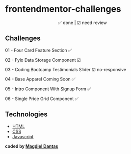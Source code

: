 # frontendmentor-challenges

<p align="center">
  ✅ done | ☑ need review
</p>

## Challenges

01 - Four Card Feature Section ✅

02 - Fylo Data Storage Component ☑

03 - Coding Bootcamp Testimonials Slider ☑ no-responsive 

04 - Base Apparel Coming Soon ✅

05 - Intro Component With Signup Form ✅

06 - Single Price Grid Component ✅


## Technologies

-  [HTML][HTML]
-  [CSS][CSS]
-  [Javascript][Javascript]



**coded by [Magdiel Dantas](https://www.instagram.com/magdielndantas/)**

[CSS]:https://developer.mozilla.org/en-US/docs/Web/CSS
[Javascript]:https://developer.mozilla.org/en-US/docs/Glossary/JavaScript
[HTML]:https://developer.mozilla.org/en-US/docs/Web/HTML
